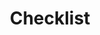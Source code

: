 ---
title: Checklist
layout: table-of-contents
presentation: grid
order: 400
outputs:
    - pdf
    - html
---